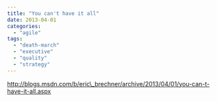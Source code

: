 ```yaml
---
title: "You can't have it all"
date: 2013-04-01
categories: 
  - "agile"
tags: 
  - "death-march"
  - "executive"
  - "quality"
  - "strategy"
---
```


http://blogs.msdn.com/b/eric\_brechner/archive/2013/04/01/you-can-t-have-it-all.aspx
